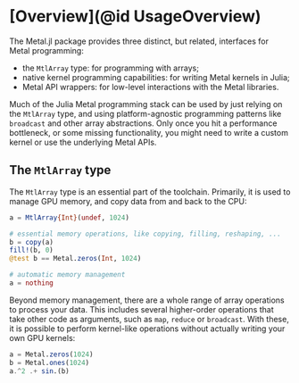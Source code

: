 # [Overview](@id UsageOverview)

The Metal.jl package provides three distinct, but related, interfaces for Metal programming:

- the `MtlArray` type: for programming with arrays;
- native kernel programming capabilities: for writing Metal kernels in Julia;
- Metal API wrappers: for low-level interactions with the Metal libraries.

Much of the Julia Metal programming stack can be used by just relying on the `MtlArray` type,
and using platform-agnostic programming patterns like `broadcast` and other array
abstractions. Only once you hit a performance bottleneck, or some missing functionality, you
might need to write a custom kernel or use the underlying Metal APIs.


## The `MtlArray` type

The `MtlArray` type is an essential part of the toolchain. Primarily, it is used to manage
GPU memory, and copy data from and back to the CPU:

```julia
a = MtlArray{Int}(undef, 1024)

# essential memory operations, like copying, filling, reshaping, ...
b = copy(a)
fill!(b, 0)
@test b == Metal.zeros(Int, 1024)

# automatic memory management
a = nothing
```

Beyond memory management, there are a whole range of array operations to process your data.
This includes several higher-order operations that take other code as arguments, such as
`map`, `reduce` or `broadcast`. With these, it is possible to perform kernel-like operations
without actually writing your own GPU kernels:

```julia
a = Metal.zeros(1024)
b = Metal.ones(1024)
a.^2 .+ sin.(b)
```
